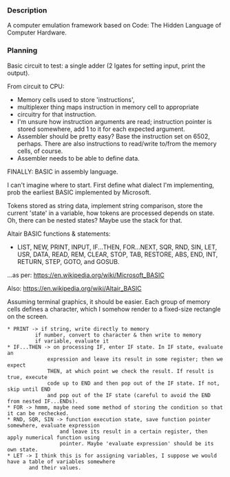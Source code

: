 ### Description
A computer emulation framework based on Code: The Hidden Language of Computer Hardware.

### Planning
Basic circuit to test: a single adder (2 lgates for setting input, print the output).

From circuit to CPU:
   * Memory cells used to store 'instructions',
   * multiplexer thing maps instruction in memory cell to appropriate
   * circuitry for that instruction.
   * I'm unsure how instruction arguments are read; instruction pointer
   is stored somewhere, add 1 to it for each expected argument.
   * Assembler should be pretty easy? Base the instruction
   set on 6502, perhaps. There are also instructions to read/write to/from
   the memory cells, of course.
   * Assembler needs to be able to define data.

FINALLY: BASIC in assembly language.

I can't imagine where to start. First define what dialect I'm implementing, prob the earliest BASIC implemented by Microsoft.

Tokens stored as string data, implement string comparison, store the current 'state' in a variable, how tokens are processed depends on state. Oh, there can be nested states? Maybe use the stack for that.

Altair BASIC functions & statements:
  * LIST, NEW, PRINT, INPUT, IF...THEN, FOR...NEXT, SQR, RND, SIN, LET, USR, DATA, READ, REM, CLEAR, STOP, TAB, RESTORE, ABS, END, INT, RETURN, STEP, GOTO, and GOSUB. 

...as per: https://en.wikipedia.org/wiki/Microsoft_BASIC

Also: https://en.wikipedia.org/wiki/Altair_BASIC

Assuming terminal graphics, it should be easier. Each group of memory cells defines a character, which I somehow render to a fixed-size rectangle on the screen.
    
    * PRINT -> if string, write directly to memory
             if number, convert to character & then write to memory
             if variable, evaluate it
    * IF...THEN -> on processing IF, enter IF state. In IF state, evaluate an
                 expression and leave its result in some register; then we expect
                 THEN, at which point we check the result. If result is true, execute
                 code up to END and then pop out of the IF state. If not, skip until END
                 and pop out of the IF state (careful to avoid the END from nested IF...ENDs).
    * FOR -> hmmm, maybe need some method of storing the condition so that it can be rechecked.
    * RND, SQR, SIN -> function execution state, save function pointer somewhere, evaluate expression
                     and leave its result in a certain register, then apply numerical function using
                     pointer. Maybe 'evaluate expression' should be its own state.
    * LET -> I think this is for assigning variables, I suppose we would have a table of variables somewhere
           and their values.
